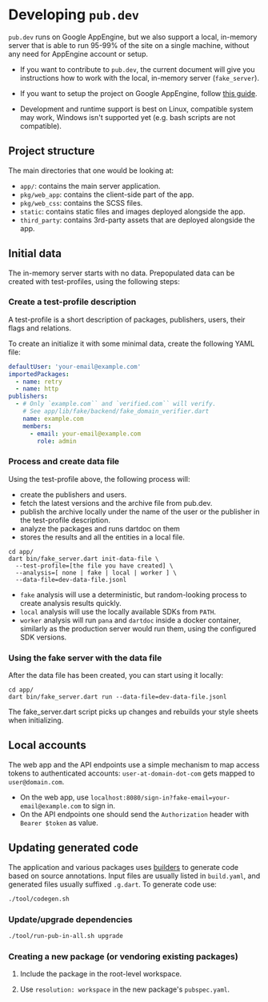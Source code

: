 # Developing `pub.dev`

`pub.dev` runs on Google AppEngine, but we also support a local,
in-memory server that is able to run 95-99% of the site on a single
machine, without any need for AppEngine account or setup.

- If you want to contribute to `pub.dev`, the current document will give you
instructions how to work with the local, in-memory server (`fake_server`).

- If you want to setup the project on Google AppEngine, follow [this guide](appengine.md). 

- Development and runtime support is best on Linux, compatible system may work,
  Windows isn't supported yet (e.g. bash scripts are not compatible).

## Project structure

The main directories that one would be looking at:

- `app/`: contains the main server application.
- `pkg/web_app`: contains the client-side part of the app.
- `pkg/web_css`: contains the SCSS files.
- `static`: contains static files and images deployed alongside the app.
- `third_party`: contains 3rd-party assets that are deployed alongside the app.

## Initial data

The in-memory server starts with no data. Prepopulated data can be created
with test-profiles, using the following steps:

### Create a test-profile description

A test-profile is a short description of packages, publishers, users,
their flags and relations.

To create an initialize it with some minimal data, create the following YAML file:

```yaml
defaultUser: 'your-email@example.com'
importedPackages:
  - name: retry
  - name: http
publishers:
  - # Only `example.com`` and `verified.com`` will verify.
    # See app/lib/fake/backend/fake_domain_verifier.dart
    name: example.com
    members:
      - email: your-email@example.com
        role: admin
```

### Process and create data file

Using the test-profile above, the following process will:
- create the publishers and users.
- fetch the latest versions and the archive file from pub.dev.
- publish the archive locally under the name of the user or
  the publisher in the test-profile description.
- analyze the packages and runs dartdoc on them
- stores the results and all the entities in a local file.

```shell script
cd app/
dart bin/fake_server.dart init-data-file \
  --test-profile=[the file you have created] \
  --analysis=[ none | fake | local | worker ] \
  --data-file=dev-data-file.jsonl
```

- `fake` analysis will use a deterministic, but random-looking
  process to create analysis results quickly.
- `local` analysis will use the locally available SDKs from `PATH`.
- `worker` analysis will run `pana` and `dartdoc` inside a docker container,
  similarly as the production server would run them, using the configured
  SDK versions.

### Using the fake server with the data file

After the data file has been created, you can start using it locally:

```shell script
cd app/
dart bin/fake_server.dart run --data-file=dev-data-file.jsonl
```

The fake_server.dart script picks up changes and rebuilds your style sheets when initializing.

## Local accounts

The web app and the API endpoints use a simple mechanism to map access tokens
to authenticated accounts: `user-at-domain-dot-com` gets mapped to `user@domain.com`.

- On the web app, use `localhost:8080/sign-in?fake-email=your-email@example.com` to sign in.
- On the API endpoints one should send the `Authorization` header with `Bearer $token` as value.

## Updating generated code

The application and various packages uses
[builders](https://pub.dev/packages/build) to generate code based on source
annotations. Input files are usually listed in `build.yaml`, and generated
files usually suffixed `.g.dart`. To generate code use:

```bash
./tool/codegen.sh
```

### Update/upgrade dependencies

```bash
./tool/run-pub-in-all.sh upgrade
```

### Creating a new package (or vendoring existing packages)

1. Include the package in the root-level workspace.

2. Use `resolution: workspace` in the new package's `pubspec.yaml`.

